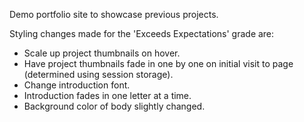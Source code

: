 Demo portfolio site to showcase previous projects.

Styling changes made for the 'Exceeds Expectations' grade are:
- Scale up project thumbnails on hover.
- Have project thumbnails fade in one by one on initial visit to page (determined using session storage).
- Change introduction font.
- Introduction fades in one letter at a time.
- Background color of body slightly changed.
